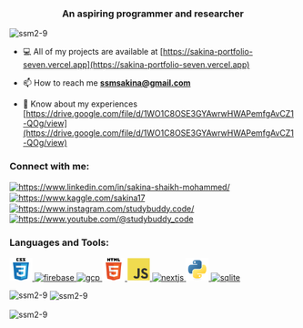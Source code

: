 <h3 align="center">An aspiring programmer and researcher</h3>

<p align="left"> <img src="https://komarev.com/ghpvc/?username=ssm2-9&label=Profile%20views&color=0e75b6&style=flat" alt="ssm2-9" /> </p>

- 💻 All of my projects are available at [https://sakina-portfolio-seven.vercel.app](https://sakina-portfolio-seven.vercel.app)

- 📫 How to reach me **ssmsakina@gmail.com**

- 📄 Know about my experiences [https://drive.google.com/file/d/1WO1C8OSE3GYAwrwHWAPemfgAvCZ1-QOg/view](https://drive.google.com/file/d/1WO1C8OSE3GYAwrwHWAPemfgAvCZ1-QOg/view)

<h3 align="left">Connect with me:</h3>
<p align="left">
<a href="https://linkedin.com/in/https://www.linkedin.com/in/sakina-shaikh-mohammed/" target="blank"><img align="center" src="https://raw.githubusercontent.com/rahuldkjain/github-profile-readme-generator/master/src/images/icons/Social/linked-in-alt.svg" alt="https://www.linkedin.com/in/sakina-shaikh-mohammed/" height="30" width="40" /></a>
<a href="https://kaggle.com/https://www.kaggle.com/sakina17" target="blank"><img align="center" src="https://raw.githubusercontent.com/rahuldkjain/github-profile-readme-generator/master/src/images/icons/Social/kaggle.svg" alt="https://www.kaggle.com/sakina17" height="30" width="40" /></a>
<a href="https://instagram.com/https://www.instagram.com/studybuddy.code/" target="blank"><img align="center" src="https://raw.githubusercontent.com/rahuldkjain/github-profile-readme-generator/master/src/images/icons/Social/instagram.svg" alt="https://www.instagram.com/studybuddy.code/" height="30" width="40" /></a>
<a href="https://www.youtube.com/c/https://www.youtube.com/@studybuddy_code" target="blank"><img align="center" src="https://raw.githubusercontent.com/rahuldkjain/github-profile-readme-generator/master/src/images/icons/Social/youtube.svg" alt="https://www.youtube.com/@studybuddy_code" height="30" width="40" /></a>
</p>

<h3 align="left">Languages and Tools:</h3>
<p align="left"> <a href="https://www.w3schools.com/css/" target="_blank" rel="noreferrer"> <img src="https://raw.githubusercontent.com/devicons/devicon/master/icons/css3/css3-original-wordmark.svg" alt="css3" width="40" height="40"/> </a> <a href="https://firebase.google.com/" target="_blank" rel="noreferrer"> <img src="https://www.vectorlogo.zone/logos/firebase/firebase-icon.svg" alt="firebase" width="40" height="40"/> </a> <a href="https://cloud.google.com" target="_blank" rel="noreferrer"> <img src="https://www.vectorlogo.zone/logos/google_cloud/google_cloud-icon.svg" alt="gcp" width="40" height="40"/> </a> <a href="https://www.w3.org/html/" target="_blank" rel="noreferrer"> <img src="https://raw.githubusercontent.com/devicons/devicon/master/icons/html5/html5-original-wordmark.svg" alt="html5" width="40" height="40"/> </a> <a href="https://developer.mozilla.org/en-US/docs/Web/JavaScript" target="_blank" rel="noreferrer"> <img src="https://raw.githubusercontent.com/devicons/devicon/master/icons/javascript/javascript-original.svg" alt="javascript" width="40" height="40"/> </a> <a href="https://nextjs.org/" target="_blank" rel="noreferrer"> <img src="https://cdn.worldvectorlogo.com/logos/nextjs-2.svg" alt="nextjs" width="40" height="40"/> </a> <a href="https://www.python.org" target="_blank" rel="noreferrer"> <img src="https://raw.githubusercontent.com/devicons/devicon/master/icons/python/python-original.svg" alt="python" width="40" height="40"/> </a> <a href="https://www.sqlite.org/" target="_blank" rel="noreferrer"> <img src="https://www.vectorlogo.zone/logos/sqlite/sqlite-icon.svg" alt="sqlite" width="40" height="40"/> </a> </p>

<p><img align="left" src="https://github-readme-stats.vercel.app/api/top-langs?username=ssm2-9&show_icons=true&locale=en&layout=compact" alt="ssm2-9" /></p>

<p>&nbsp;<img align="center" src="https://github-readme-stats.vercel.app/api?username=ssm2-9&show_icons=true&locale=en" alt="ssm2-9" /></p>

<p><img align="center" src="https://github-readme-streak-stats.herokuapp.com/?user=ssm2-9&" alt="ssm2-9" /></p>
